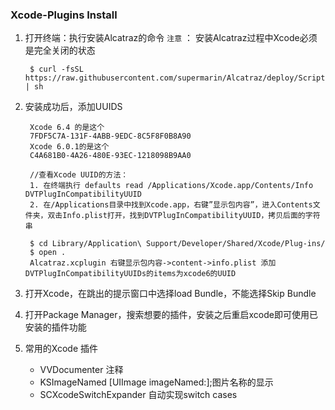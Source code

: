 ### Xcode-Plugins Install

1. 打开终端：执行安装Alcatraz的命令  `注意` ： 安装Alcatraz过程中Xcode必须是完全关闭的状态

		$ curl -fsSL https://raw.githubusercontent.com/supermarin/Alcatraz/deploy/Scripts/install.sh | sh
		
2. 安装成功后，添加UUIDS 
			
		Xcode 6.4 的是这个
		7FDF5C7A-131F-4ABB-9EDC-8C5F8F0B8A90
		Xcode 6.0.1的是这个
		C4A681B0-4A26-480E-93EC-1218098B9AA0

        //查看Xcode UUID的方法：
        1. 在终端执行 defaults read /Applications/Xcode.app/Contents/Info DVTPlugInCompatibilityUUID
        2. 在/Applications目录中找到Xcode.app，右键”显示包内容”，进入Contents文件夹，双击Info.plist打开，找到DVTPlugInCompatibilityUUID，拷贝后面的字符串
		
		$ cd Library/Application\ Support/Developer/Shared/Xcode/Plug-ins/
		$ open .
		Alcatraz.xcplugin 右键显示包内容->content->info.plist 添加DVTPlugInCompatibilityUUIDs的items为xcode6的UUID
		
3. 打开Xcode，在跳出的提示窗口中选择load Bundle，不能选择Skip Bundle
4. 打开Package Manager，搜索想要的插件，安装之后重启xcode即可使用已安装的插件功能
5. 常用的Xcode 插件

	- VVDocumenter 注释
	- KSImageNamed [UIImage imageNamed:];图片名称的显示
	- SCXcodeSwitchExpander 自动实现switch cases
